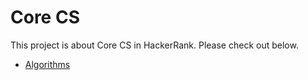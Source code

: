 # Core CS

This project is about Core CS in HackerRank. Please check out below.

* [Algorithms](algorithms/README.md)